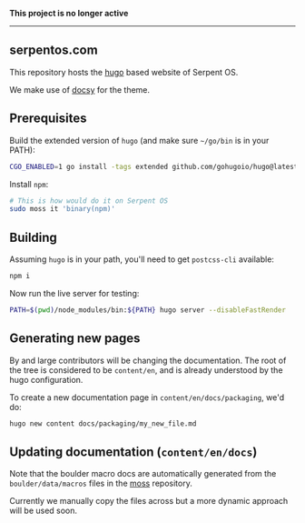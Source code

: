 **This project is no longer active**

---

serpentos.com
--------------

This repository hosts the [hugo](https://gohugo.io) based website of Serpent OS.

We make use of [docsy](https://docsy.dev) for the theme.

## Prerequisites

Build the extended version of `hugo` (and make sure `~/go/bin` is in your PATH):

```bash
CGO_ENABLED=1 go install -tags extended github.com/gohugoio/hugo@latest
```

Install `npm`:

```bash
# This is how would do it on Serpent OS
sudo moss it 'binary(npm)'
```

## Building

Assuming `hugo` is in your path, you'll need to get `postcss-cli` available:

```bash
npm i
```

Now run the live server for testing:

```bash
PATH=$(pwd)/node_modules/bin:${PATH} hugo server --disableFastRender
```

## Generating new pages

By and large contributors will be changing the documentation. The root of the tree is considered to be `content/en`, and
is already understood by the hugo configuration.

To create a new documentation page in `content/en/docs/packaging`, we'd do:

```bash
hugo new content docs/packaging/my_new_file.md
```

## Updating documentation (`content/en/docs`)

Note that the boulder macro docs are automatically generated from the `boulder/data/macros` files in the [moss](https://github.com/serpent-os/moss) repository.

Currently we manually copy the files across but a more dynamic approach will be used soon.
